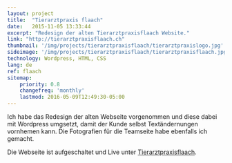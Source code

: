 ```yaml
---
layout: project
title:  "Tierarztpraxis flaach"
date:   2015-11-05 13:33:44
excerpt: "Redesign der alten Tierarztpraxisflaach Website."
link: "http://tierarztpraxisflaach.ch"
thumbnail: '/img/projects/tierarztpraxisflaach/tierarztpraxislogo.jpg'
sideimage: '/img/projects/tierarztpraxisflaach/tierarztpraxisflaach.jpg'
technology: Wordpress, HTML, CSS
lang: de
ref: flaach
sitemap:
    priority: 0.8
    changefreq: 'monthly'
    lastmod: 2016-05-09T12:49:30-05:00
---
```


Ich habe das Redesign der alten Webseite vorgenommen und diese dabei mit Wordpress umgsetzt, damit der Kunde selbst Textändernungen vornhemen kann.
Die Fotografien für die Teamseite habe ebenfalls ich gemacht.

Die Webseite ist aufgeschaltet und Live unter [Tierarztpraxisflaach](http://tierarztpraxisflaach.ch).